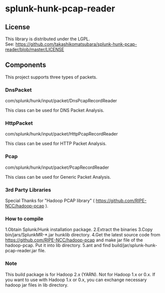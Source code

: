 splunk-hunk-pcap-reader
===================

License
-------
This library is distributed under the LGPL.  
See: https://github.com/takashikomatsubara/splunk-hunk-pcap-reader/blob/master/LICENSE

Components
----------

This project supports three types of packets.

### DnsPacket

com/splunk/hunk/input/packet/DnsPcapRecordReader

This class can be used for DNS Packet Analysis.

### HttpPacket

com/splunk/hunk/input/packet/HttpPcapRecordReader

This class can be used for HTTP Packet Analysis.

### Pcap

com/splunk/hunk/input/packet/PcapRecordReader

This class can be used for Generic Packet Analysis.

### 3rd Party Libraries

Special Thanks for "Hadoop PCAP library" ( https://github.com/RIPE-NCC/hadoop-pcap ).

### How to compile

1.Obtain Splunk/Hunk installation package.
2.Extract the binaries
3.Copy bin/jars/SplunkMR-*.jar hunklib directory.
4.Get the latest source code from https://github.com/RIPE-NCC/hadoop-pcap and make jar file of the hadoop-pcap. Put it into lib directory.
5.ant and find build/jar/splunk-hunk-pcap-reader.jar file.

### Note

This build package is for Hadoop 2.x (YARN). Not for Hadoop 1.x or 0.x.
If you want to use with Hadoop 1.x or 0.x, you can exchange necessary hadoop jar files in lib directory.

